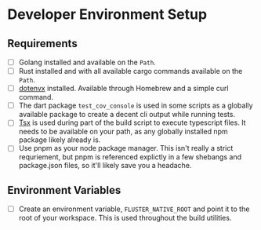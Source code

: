 # Developer Environment Setup

## Requirements

- [ ] Golang installed and available on the `Path`.
- [ ] Rust installed and with all available cargo commands available on the `Path`.
- [ ] [dotenvx](https://dotenvx.com/) installed. Available through Homebrew and a simple curl command.
- [ ] The dart package `test_cov_console` is used in some scripts as a globally available package to create a decent cli output while running tests.
- [ ] [Tsx](https://www.npmjs.com/package/tsx) is used during part of the build script to execute typescript files. It needs to be available on your path, as any globally installed npm package likely already is.
- [ ] Use pnpm as your node package manager. This isn't really a strict requriement, but pnpm is referenced explictly in a few shebangs and package.json files, so it'll likely save you a headache.

## Environment Variables

- [ ] Create an environment variable, `FLUSTER_NATIVE_ROOT` and point it to the root of your workspace. This is used throughout the build utilities.
